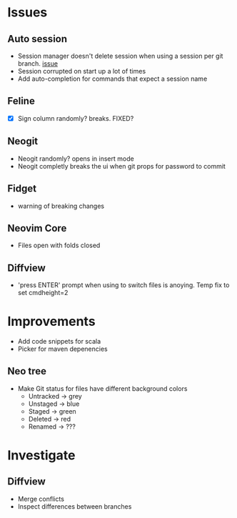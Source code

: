 # Issues

## Auto session
- Session manager doesn't delete session when using a session per git branch. [issue](https://github.com/rmagatti/auto-session/issues/245)
- Session corrupted on start up a lot of times
- Add auto-completion for commands that expect a session name

## Feline
- [x] Sign column randomly? breaks. FIXED?

## Neogit
- Neogit randomly? opens in insert mode
- Neogit completly breaks the ui when git props for password to commit

## Fidget
- warning of breaking changes

## Neovim Core
- Files open with folds closed

## Diffview
- 'press ENTER' prompt when using <TAB> to switch files is anoying. Temp fix to set cmdheight=2

# Improvements

- Add code snippets for scala
- Picker for maven depenencies

## Neo tree

- Make Git status for files have different background colors
    * Untracked -> grey
    * Unstaged -> blue
    * Staged -> green
    * Deleted -> red
    * Renamed -> ???

# Investigate

## Diffview
- Merge conflicts
- Inspect differences between branches
